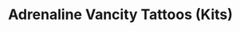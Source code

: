 ---
title: "Adrenaline Vancity Tattoos (Kits)"
url: /vancouver/adrenaline-vancity-tattoos-kits/
shop: Tattoo
---